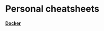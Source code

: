 # Personal cheatsheets

#### [Docker](https://github.com/OlzhasAlexandrov/cheatsheets/blob/master/docker.md)
